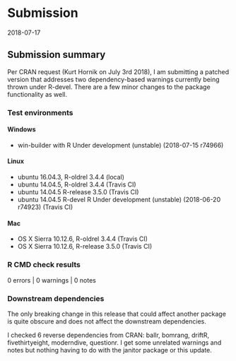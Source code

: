 # Submission
2018-07-17

## Submission summary
Per CRAN request (Kurt Hornik on July 3rd 2018), I am submitting a patched version that addresses two dependency-based warnings currently being thrown under R-devel.  There are a few minor changes to the package functionality as well.

### Test environments

#### Windows
* win-builder with R Under development (unstable) (2018-07-15 r74966)

#### Linux
* ubuntu 16.04.3, R-oldrel 3.4.4 (local)
* ubuntu 14.04.5, R-oldrel 3.4.4 (Travis CI)
* ubuntu 14.04.5 R-release 3.5.0 (Travis CI)
* ubuntu 14.04.5 R-devel R Under development (unstable) (2018-06-20 r74923) (Travis CI)

#### Mac
* OS X Sierra 10.12.6, R-oldrel 3.4.4 (Travis CI)
* OS X Sierra 10.12.6, R-release 3.5.0 (Travis CI)

### R CMD check results
0 errors | 0 warnings | 0 notes

### Downstream dependencies
The only breaking change in this release that could affect another package is quite obscure and does not affect the downstream dependencies.

I checked 6 reverse dependencies from CRAN: ballr, bomrang, driftR, fivethirtyeight, moderndive, questionr.  I get some unrelated warnings and notes but nothing having to do with the janitor package or this update.
